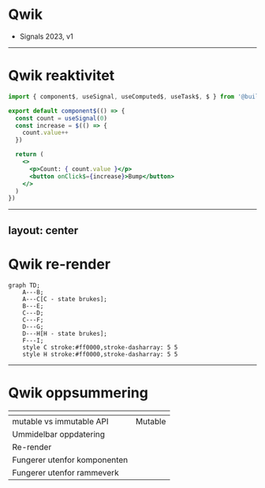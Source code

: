 # Qwik

- Signals 2023, v1

<logos-qwik-icon class="text-9xl scale-200 translate-x-3em translate-y-60px" />

---

# Qwik reaktivitet

```jsx {monaco}
import { component$, useSignal, useComputed$, useTask$, $ } from '@builder.io/qwik'

export default component$(() => {
  const count = useSignal(0)
  const increase = $(() => {
    count.value++
  })

  return (
    <>
      <p>Count: { count.value }</p>
      <button onClick$={increase}>Bump</button>
    </>
  )
})
```

---
layout: center
---

# Qwik re-render

```mermaid
graph TD;
    A---B;
    A---C[C - state brukes];
    B---E;
    C---D;
    C---F;
    D---G;
    D---H[H - state brukes];
    F---I;
    style C stroke:#ff0000,stroke-dasharray: 5 5
    style H stroke:#ff0000,stroke-dasharray: 5 5
```

---

# Qwik oppsummering

|                                            | <logos-qwik-icon class="text-5xl"/>                          |
| ------------------------------------------ | ------------------------------------------------------------ |
| mutable vs immutable API                   | <span v-click>Mutable</span>                                 |
| Ummidelbar oppdatering                     | <emojione-cross-mark-button v-click class="text-2xl"/>       |
| Re-render                                  | <material-symbols-jump-to-element v-click class="text-3xl"/> |
| Fungerer utenfor komponenten               | <emojione-cross-mark-button v-click class="text-2xl"/>       |
| Fungerer utenfor rammeverk                 | <emojione-cross-mark-button v-click class="text-2xl"/>       |

<!--
Calling a 'use*()' method outside 'component$(() => { HERE })' is not allowed.
-->